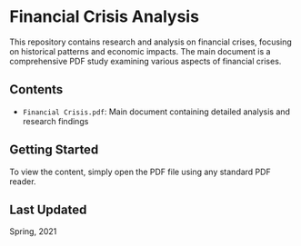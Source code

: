 # Financial Crisis Analysis

This repository contains research and analysis on financial crises, focusing on historical patterns and economic impacts. The main document is a comprehensive PDF study examining various aspects of financial crises.

## Contents

- `Financial Crisis.pdf`: Main document containing detailed analysis and research findings

## Getting Started

To view the content, simply open the PDF file using any standard PDF reader.

## Last Updated
Spring, 2021
